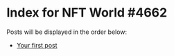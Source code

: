 # Index for NFT World #4662
Posts will be displayed in the order below:

- [Your first post](./001-first.md)

